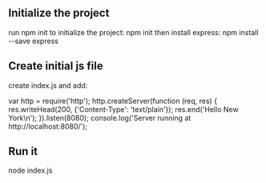 ## Initialize the project
run npm init to initialize the project:
npm init
then install express:
npm install --save express

## Create initial js file
create index.js and add: 

var http = require('http');
http.createServer(function (req, res) {
  res.writeHead(200, {'Content-Type': 'text/plain'});
  res.end('Hello New York\n');
}).listen(8080);
console.log('Server running at http://localhost:8080/');

## Run it
node index.js
